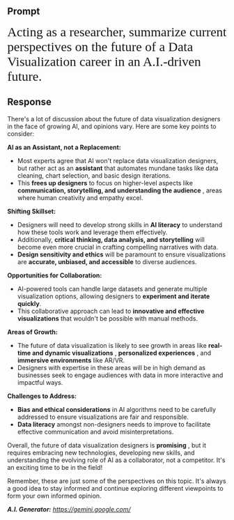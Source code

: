 
## Prompt

<span style="font-family:Papyrus; font-size:30px;"> Acting as a researcher, summarize current perspectives on the future of a Data Visualization career in an A.I.-driven future.</span>


## Response

There's a lot of discussion about the future of data visualization designers in the face of growing AI, and opinions vary. Here are some key points to consider:

**AI as an Assistant, not a Replacement:**

- Most experts agree that AI won't replace data visualization designers, but rather act as an **assistant** that automates mundane tasks like data cleaning, chart selection, and basic design iterations.
- This **frees up designers** to focus on higher-level aspects like **communication, storytelling, and understanding the audience** , areas where human creativity and empathy excel.

**Shifting Skillset:**

- Designers will need to develop strong skills in **AI literacy** to understand how these tools work and leverage them effectively.
- Additionally, **critical thinking, data analysis, and storytelling** will become even more crucial in crafting compelling narratives with data.
- **Design sensitivity and ethics** will be paramount to ensure visualizations are **accurate, unbiased, and accessible** to diverse audiences.

**Opportunities for Collaboration:**

- AI-powered tools can handle large datasets and generate multiple visualization options, allowing designers to **experiment and iterate quickly**.
- This collaborative approach can lead to **innovative and effective visualizations** that wouldn't be possible with manual methods.

**Areas of Growth:**

- The future of data visualization is likely to see growth in areas like **real-time and dynamic visualizations** , **personalized experiences** , and **immersive environments** like AR/VR.
- Designers with expertise in these areas will be in high demand as businesses seek to engage audiences with data in more interactive and impactful ways.

**Challenges to Address:**

- **Bias and ethical considerations** in AI algorithms need to be carefully addressed to ensure visualizations are fair and responsible.
- **Data literacy** amongst non-designers needs to improve to facilitate effective communication and avoid misinterpretations.

Overall, the future of data visualization designers is **promising** , but it requires embracing new technologies, developing new skills, and understanding the evolving role of AI as a collaborator, not a competitor. It's an exciting time to be in the field!

Remember, these are just some of the perspectives on this topic. It's always a good idea to stay informed and continue exploring different viewpoints to form your own informed opinion.

***A.I. Generator:** https://gemini.google.com/*
